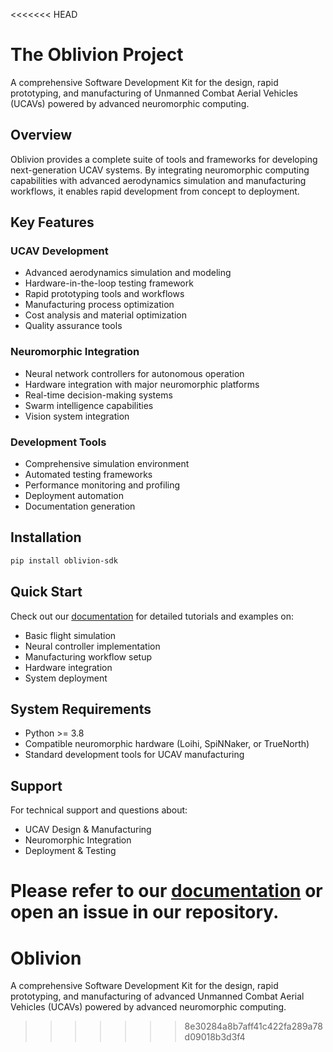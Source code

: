 <<<<<<< HEAD
# The Oblivion Project

A comprehensive Software Development Kit for the design, rapid prototyping, and manufacturing of Unmanned Combat Aerial Vehicles (UCAVs) powered by advanced neuromorphic computing.

## Overview

Oblivion provides a complete suite of tools and frameworks for developing next-generation UCAV systems. By integrating neuromorphic computing capabilities with advanced aerodynamics simulation and manufacturing workflows, it enables rapid development from concept to deployment.

## Key Features

### UCAV Development
- Advanced aerodynamics simulation and modeling
- Hardware-in-the-loop testing framework
- Rapid prototyping tools and workflows
- Manufacturing process optimization
- Cost analysis and material optimization
- Quality assurance tools

### Neuromorphic Integration
- Neural network controllers for autonomous operation
- Hardware integration with major neuromorphic platforms
- Real-time decision-making systems
- Swarm intelligence capabilities
- Vision system integration

### Development Tools
- Comprehensive simulation environment
- Automated testing frameworks
- Performance monitoring and profiling
- Deployment automation
- Documentation generation

## Installation

```bash
pip install oblivion-sdk
```

## Quick Start

Check out our [documentation](docs/) for detailed tutorials and examples on:
- Basic flight simulation
- Neural controller implementation
- Manufacturing workflow setup
- Hardware integration
- System deployment

## System Requirements

- Python >= 3.8
- Compatible neuromorphic hardware (Loihi, SpiNNaker, or TrueNorth)
- Standard development tools for UCAV manufacturing

## Support

For technical support and questions about:
- UCAV Design & Manufacturing
- Neuromorphic Integration
- Deployment & Testing

Please refer to our [documentation](docs/) or open an issue in our repository.
=======
# Oblivion
A comprehensive Software Development Kit for the design, rapid prototyping, and manufacturing of advanced Unmanned Combat Aerial Vehicles (UCAVs) powered by advanced neuromorphic computing.
>>>>>>> 8e30284a8b7aff41c422fa289a78d09018b3d3f4
